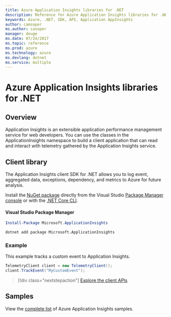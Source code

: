 ```yaml
---
title: Azure Application Insights libraries for .NET
description: Reference for Azure Application Insights libraries for .NET
keywords: Azure, .NET, SDK, API, Application AppInsights
author: camsoper
ms.author: casoper
manager: douge
ms.date: 07/24/2017
ms.topic: reference
ms.prod: azure
ms.technology: azure
ms.devlang: dotnet
ms.service: multiple
---
```


# Azure Application Insights libraries for .NET

## Overview

Application Insights is an extensible application performance management service for web developers. You can use the classes in the ApplicationInsights namespace to build a client application that can read and interact with telemetry gathered by the Application Insights service.

## Client library

The Application Insights client SDK for .NET allows you to log event, aggregated data, exceptions, dependency, and metrics to Azure for future analysis.

Install the [NuGet package](https://www.nuget.org/packages/Microsoft.ApplicationInsights ) directly from the Visual Studio [Package Manager console][PackageManager] or with the [.NET Core CLI][DotNetCLI].

#### Visual Studio Package Manager

```powershell
Install-Package Microsoft.ApplicationInsights 
```

```bash
dotnet add package Microsoft.ApplicationInsights 
```

### Example

This example tracks a custom event to Application Insights.

```csharp
TelemetryClient client = new TelemetryClient();
client.TrackEvent("MyCustomEvent");
```

> [!div class="nextstepaction"]
> [Explore the client APIs](/dotnet/api/overview/azure/insights/client)



## Samples

View the [complete list](https://azure.microsoft.com/resources/samples/?service=application-insights&platform=dotnet) of Azure Application Insights samples.

[PackageManager]: https://docs.microsoft.com/nuget/tools/package-manager-console
[DotNetCLI]: https://docs.microsoft.com/dotnet/core/tools/dotnet-add-package
